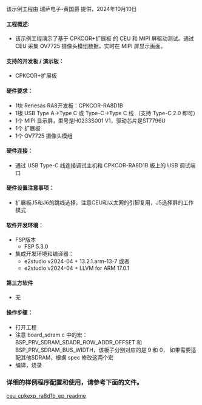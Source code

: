 该示例工程由 瑞萨电子-黄国爵 提供，2024年10月10日

#### 工程概述:
* 该示例工程演示了基于 CPKCOR+扩展板 的 CEU 和 MIPI 屏驱动测试。通过 CEU 采集 OV7725 摄像头模组数据，实时在 MIPI 屏显示画面。

#### 支持的开发板 / 演示板：
* CPKCOR+扩展板

#### 硬件要求：
* 1块 Renesas RA8开发板：CPKCOR-RA8D1B
* 1根 USB Type A->Type C 或 Type-C->Type C 线 （支持 Type-C 2.0 即可）
* 1个 MIPI 显示屏，型号是H0233S001 V1，驱动芯片是ST7796U
* 1个 扩展板
* 1个 OV7725 摄像头模组


#### 硬件连接：
* 通过 USB Type-C 线连接调试主机和 CPKCOR-RA8D1B 板上的 USB 调试端口

#### 硬件设置注意事项：
* 扩展板J5和J6的跳线选择，注意CEU和以太网的引脚复用，J5选择屏的工作模式

#### 软件开发环境：
* FSP版本
  * FSP 5.3.0
* 集成开发环境和编译器：
  * e2studio v2024-04 + 13.2.1.arm-13-7 或者
  * e2studio v2024-04 + LLVM for ARM 17.0.1

#### 第三方软件
* 无

#### 操作步骤：
* 打开工程
* 注意 board_sdram.c 中的宏：BSP_PRV_SDRAM_SDADR_ROW_ADDR_OFFSET 和 BSP_PRV_SDRAM_BUS_WIDTH，该板子分别对应的是 9 和 0，
  如果需要适配其他SDRAM，根据 spec 修改这两个宏
* 编译，烧录


### 详细的样例程序配置和使用，请参考下面的文件。
[ceu_cpkexp_ra8d1b_ep_readme](ceu_cpkexp_ra8d1b_ep_readme.md)


